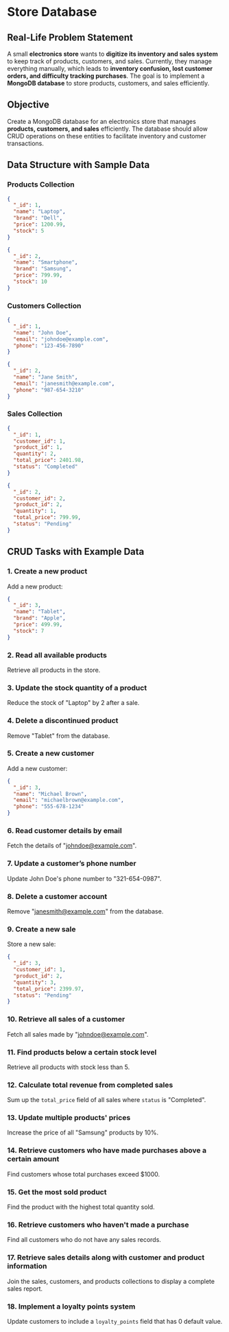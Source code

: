# **Store Database**

## **Real-Life Problem Statement**

A small **electronics store** wants to **digitize its inventory and sales system** to keep track of products, customers, and sales. Currently, they manage everything manually, which leads to **inventory confusion, lost customer orders, and difficulty tracking purchases**. The goal is to implement a **MongoDB database** to store products, customers, and sales efficiently.

## **Objective**

Create a MongoDB database for an electronics store that manages **products, customers, and sales** efficiently. The database should allow CRUD operations on these entities to facilitate inventory and customer transactions.

## **Data Structure with Sample Data**

### **Products Collection**

```json
{
  "_id": 1,
  "name": "Laptop",
  "brand": "Dell",
  "price": 1200.99,
  "stock": 5
}
```

```json
{
  "_id": 2,
  "name": "Smartphone",
  "brand": "Samsung",
  "price": 799.99,
  "stock": 10
}
```

### **Customers Collection**

```json
{
  "_id": 1,
  "name": "John Doe",
  "email": "johndoe@example.com",
  "phone": "123-456-7890"
}
```

```json
{
  "_id": 2,
  "name": "Jane Smith",
  "email": "janesmith@example.com",
  "phone": "987-654-3210"
}
```

### **Sales Collection**

```json
{
  "_id": 1,
  "customer_id": 1,
  "product_id": 1,
  "quantity": 2,
  "total_price": 2401.98,
  "status": "Completed"
}
```

```json
{
  "_id": 2,
  "customer_id": 2,
  "product_id": 2,
  "quantity": 1,
  "total_price": 799.99,
  "status": "Pending"
}
```

## **CRUD Tasks with Example Data**

### **1. Create a new product**

Add a new product:

```json
{
  "_id": 3,
  "name": "Tablet",
  "brand": "Apple",
  "price": 499.99,
  "stock": 7
}
```

### **2. Read all available products**

Retrieve all products in the store.

### **3. Update the stock quantity of a product**

Reduce the stock of "Laptop" by 2 after a sale.

### **4. Delete a discontinued product**

Remove "Tablet" from the database.

### **5. Create a new customer**

Add a new customer:

```json
{
  "_id": 3,
  "name": "Michael Brown",
  "email": "michaelbrown@example.com",
  "phone": "555-678-1234"
}
```

### **6. Read customer details by email**

Fetch the details of "johndoe@example.com".

### **7. Update a customer’s phone number**

Update John Doe's phone number to "321-654-0987".

### **8. Delete a customer account**

Remove "janesmith@example.com" from the database.

### **9. Create a new sale**

Store a new sale:

```json
{
  "_id": 3,
  "customer_id": 1,
  "product_id": 2,
  "quantity": 3,
  "total_price": 2399.97,
  "status": "Pending"
}
```

### **10. Retrieve all sales of a customer**

Fetch all sales made by "johndoe@example.com".

### **11. Find products below a certain stock level**

Retrieve all products with stock less than 5.

### **12. Calculate total revenue from completed sales**

Sum up the `total_price` field of all sales where `status` is "Completed".

### **13. Update multiple products' prices**

Increase the price of all "Samsung" products by 10%.

### **14. Retrieve customers who have made purchases above a certain amount**

Find customers whose total purchases exceed $1000.

### **15. Get the most sold product**

Find the product with the highest total quantity sold.

### **16. Retrieve customers who haven't made a purchase**

Find all customers who do not have any sales records.

### **17. Retrieve sales details along with customer and product information**

Join the sales, customers, and products collections to display a complete sales report.

### **18. Implement a loyalty points system**

Update customers to include a `loyalty_points` field that has 0 default value.
